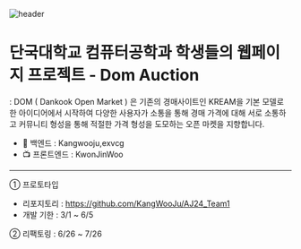 ![header](https://capsule-render.vercel.app/api?type=slice&color=auto&height=300&section=header&text=capsule%20render&fontSize=90)

<h1>단국대학교 컴퓨터공학과 학생들의 웹페이지 프로젝트 - Dom Auction</h1>

: DOM ( Dankook Open Market ) 은 기존의 경매사이트인 KREAM을 기본 모델로 한 아이디어에서 시작하여
  다양한 사용자가 소통을 통해 경매 가격에 대해 서로 소통하고 커뮤니티 형성을 통해 적절한 가격 형성을 도모하는
  오픈 마켓을 지향합니다. 


- 📡 백엔드 : Kangwooju,exvcg 
- 📺 프론트엔드 : KwonJinWoo 
---

① 프로토타입 
- 리포지토리 : https://github.com/KangWooJu/AJ24_Team1
- 개발 기한 : 3/1 ~ 6/5 

② 리팩토링 : 6/26 ~ 7/26
